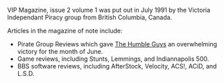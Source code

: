 VIP Magazine, issue 2 volume 1 was put out in July 1991 by the Victoria Independant Piracy group from British Columbia, Canada.

Articles in the magazine of note include:

- Pirate Group Reviews which gave [The Humble Guys](/g/the-humble-guys) an overwhelming victory for the month of June.
- Game reviews, including Stunts, Lemmings, and Indiannapolis 500.
- BBS software reviews, including AfterStock, Velocity, ACS!, ACiD, and L.S.D.